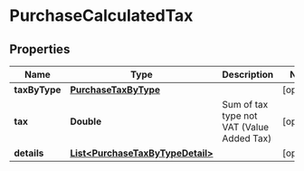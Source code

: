 
# PurchaseCalculatedTax

## Properties
Name | Type | Description | Notes
------------ | ------------- | ------------- | -------------
**taxByType** | [**PurchaseTaxByType**](PurchaseTaxByType.md) |  |  [optional]
**tax** | **Double** | Sum of tax type not VAT (Value Added Tax) |  [optional]
**details** | [**List&lt;PurchaseTaxByTypeDetail&gt;**](PurchaseTaxByTypeDetail.md) |  |  [optional]



